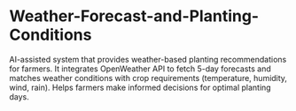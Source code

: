 # Weather-Forecast-and-Planting-Conditions
AI-assisted system that provides weather-based planting recommendations for farmers. It integrates OpenWeather API to fetch 5-day forecasts and matches weather conditions with crop requirements (temperature, humidity, wind, rain). Helps farmers make informed decisions for optimal planting days.
